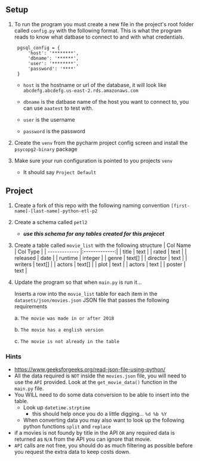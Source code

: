 ## Setup
   1. To run the program you must create a new file in the project's root folder called ```config.py``` with the following format.
   This is what the program reads to know what datbase to connect to and with what credentials.
      ```
       pgsql_config = {
           'host': '********',
           'dbname': '******',
           'user': '********',
           'password': '****'
       }
       ```
    
      - ```host``` is the hostname or url of the database, it will look like ```abcdefg.abcdefg.us-east-2.rds.amazonaws.com```

      - ```dbname``` is the datbase name of the host you want to connect to, you can use ```aaatest``` to test with.

      - ```user``` is the username

      - ```password``` is the password
   
   2. Create the ```venv``` from the pycharm project config screen and install the ```psycopg2-binary``` package
   3. Make sure your run configuration is pointed to you projects ```venv```
         - It should say ```Project Default```
   
## Project
   1. Create a fork of this repo with the following naming convention ```[first-name]-[last-name]-python-etl-p2```
   2. Create a schema called ```petl2```
         - ___use this schema for any tables created for this projecet___
   4. Create a table called ```movie_list``` with the following structure
         | Col Name          | Col Type       |
         | ------------- |:-------------:|
         | title      | text |
         | rated      | text |
         | released      | date |
         | runtime      | integer |
         | genre      | text[] |
         | director      | text |
         | writers      | text[] |
         | actors      | text[] |
         | plot      | text |
         | actors      | text |
         | poster      | text |
         
   4. Update the program so that when ```main.py``` is run it...
      
      Inserts a row into the ```movie_list``` table for each item in the ```datasets/json/movies.json``` JSON file that passes the following requirements
      
         a. ```The movie was made in or after 2018```
         
         b. ```The movie has a english version```
         
         c. ```The movie is not already in the table```

   ### Hints
   - https://www.geeksforgeeks.org/read-json-file-using-python/
   - All the data required is ```NOT``` inside the ```movies.json``` file, you will need to use the ```API``` provided. Look at the ```get_movie_data()``` function in the ```main.py``` file.
   - You WILL need to do some data conversion to be able to insert into the table.
      - Look up ```datetime.strptime```
         - this should help once you do a little digging... ```%d %b %Y```
      - When converting data you may also want to look up the following python functions ```split``` and ```replace```
   - if a movies is not foundy by title in the API ```OR``` any required data is returned as ```N/A``` from the API you can ignore that movie.
   - ```API``` calls are not free, you should do as much filtering as possible before you request the extra data to keep costs down.
      
